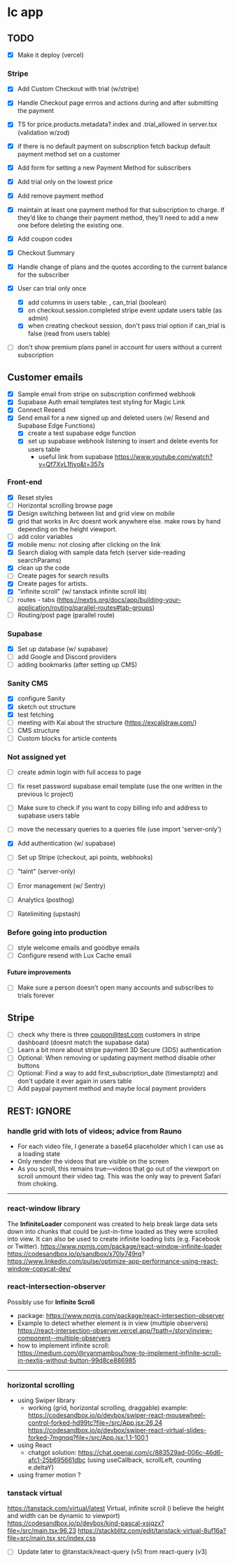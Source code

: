 # lc app

## TODO

- [x] Make it deploy (vercel)

### Stripe

- [x] Add Custom Checkout with trial (w/stripe)
- [x] Handle Checkout page errros and actions during and after submitting the payment
- [x] TS for price.products.metadata?.index and .trial_allowed in server.tsx (validation w/zod)
- [x] if there is no default payment on subscription fetch backup default payment method set on a customer
- [x] Add form for setting a new Payment Method for subscribers
- [x] Add trial only on the lowest price
- [x] Add remove payment method
- [x] maintain at least one payment method for that subscription to charge. If they’d like to change their payment method, they’ll need to add a new one before deleting the existing one.
- [x] Add coupon codes
- [x] Checkout Summary
- [x] Handle change of plans and the quotes according to the current balance for the subscriber
- [x] User can trial only once

  - [x] add columns in users table: , can_trial (boolean)
  - [x] on checkout.session.completed stripe event update users table (as admin)
  - [x] when creating checkout session, don't pass trial option if can_trial is false (read from users table)

- [ ] don't show premium plans panel in account for users without a current subscription

## Customer emails

- [x] Sample email from stripe on subscription confirmed webhook
- [x] Supabase Auth email templates test styling for Magic Link
- [x] Connect Resend
- [x] Send email for a new signed up and deleted users (w/ Resend and Supabase Edge Functions)
  - [x] create a test supabase edge function
  - [x] set up supabase webhook listening to insert and delete events for users table
    - useful link from supabase https://www.youtube.com/watch?v=Qf7XvL1fjvo&t=357s

### Front-end

- [x] Reset styles
- [ ] Horizontal scrolling browse page
- [x] Design switching between list and grid view on mobile
- [x] grid that works in Arc doesnt work anywhere else. make rows by hand depending on the height viewport.
- [ ] add color variables
- [x] mobile menu: not closing after clicking on the link
- [x] Search dialog with sample data fetch (server side-reading searchParams)
- [x] clean up the code
- [ ] Create pages for search results
- [x] Create pages for artists.
- [x] "infinite scroll" (w/ tanstack infinite scroll lib)
- [ ] routes - tabs (https://nextjs.org/docs/app/building-your-application/routing/parallel-routes#tab-groups)
- [ ] Routing/post page (parallel route)

### Supabase

- [x] Set up database (w/ supabase)
- [ ] add Google and Discord providers
- [ ] adding bookmarks (after setting up CMS)

### Sanity CMS

- [x] configure Sanity
- [x] sketch out structure
- [x] test fetching
- [ ] meeting with Kai about the structure (https://excalidraw.com/)
- [ ] CMS structure
- [ ] Custom blocks for article contents

### Not assigned yet

- [ ] create admin login with full access to page
- [ ] fix reset password supabase email template (use the one written in the previous lc project)
- [ ] Make sure to check if you want to copy billing info and address to supabase users table
- [ ] move the necessary queries to a queries file (use import 'server-only')
- [x] Add authentication (w/ supabase)

- [ ] Set up Stripe (checkout, api points, webhooks)
- [ ] "taint" (server-only)
- [ ] Error management (w/ Sentry)
- [ ] Analytics (posthog)
- [ ] Ratelimiting (upstash)

### Before going into production

- [ ] style welcome emails and goodbye emails
- [ ] Configure resend with Lux Cache email

#### Future improvements

- [ ] Make sure a person doesn't open many accounts and subscribes to trials forever

## Stripe

- [ ] check why there is three coupon@test.com customers in stripe dashboard (doesnt match the supabase data)
- [ ] Learn a bit more about stripe payment 3D Secure (3DS) authentication
- [ ] Optional: When removing or updating payment method disable other buttons
- [ ] Optional: Find a way to add first_subscription_date (timestamptz) and don't update it ever again in users table
- [ ] Add paypal payment method and maybe local payment providers

## REST: IGNORE

### handle grid with lots of videos; advice from Rauno

- For each video file, I generate a base64 placeholder which I can use as a loading state
- Only render the videos that are visible on the screen
- As you scroll, this remains true—videos that go out of the viewport on scroll unmount their video tag. This was the only way to prevent Safari from choking.

---

### react-window library

The **InfiniteLoader** component was created to help break large data sets down into chunks that could be just-in-time loaded as they were scrolled into view. It can also be used to create infinite loading lists (e.g. Facebook or Twitter).
https://www.npmjs.com/package/react-window-infinite-loader
https://codesandbox.io/p/sandbox/x70ly749rq?
https://www.linkedin.com/pulse/optimize-app-performance-using-react-window-copycat-dev/

### react-intersection-observer

Possibly use for **Infinite Scroll**

- package: https://www.npmjs.com/package/react-intersection-observer
- Example to detect whether element is in view (multiple observers) https://react-intersection-observer.vercel.app/?path=/story/inview-component--multiple-observers
- how to implement infinite scroll: https://medium.com/@ryanmambou/how-to-implement-infinite-scroll-in-nextjs-without-button-99d8ce886985

---

### horizontal scrolling

- using Swiper library
  - working (grid, horizontal scrolling, draggable) example: https://codesandbox.io/p/devbox/swiper-react-mousewheel-control-forked-hd99tc?file=/src/App.jsx:26,24
    https://codesandbox.io/p/devbox/swiper-react-virtual-slides-forked-7mgnqq?file=/src/App.jsx:1,1-100,1
- using React
  - chatgpt solution: https://chat.openai.com/c/883529ad-006c-46d6-afc1-25b695661dbc (using useCallback, scrollLeft, counting e.deltaY)
- using framer motion ?

### tanstack virtual

https://tanstack.com/virtual/latest
Virtual, infinite scroll (i believe the height and width can be dynamic to viewport)
https://codesandbox.io/p/devbox/kind-pascal-xsjqzx?file=/src/main.tsx:96,23
https://stackblitz.com/edit/tanstack-virtual-8uf16a?file=src/main.tsx,src/index.css

- [ ] Update later to @tanstack/react-query (v5) from react-query (v3)
